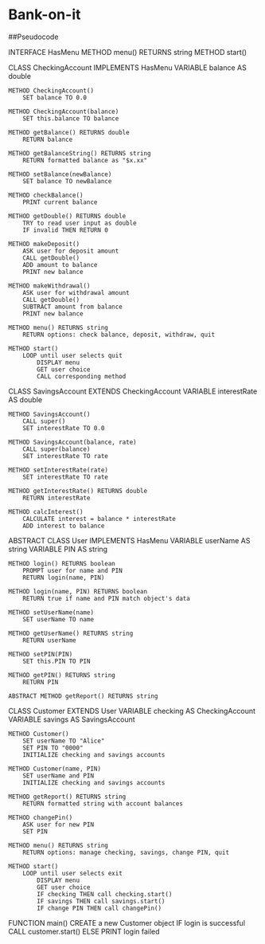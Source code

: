# Bank-on-it

##Pseudocode

INTERFACE HasMenu
    METHOD menu() RETURNS string
    METHOD start()

CLASS CheckingAccount IMPLEMENTS HasMenu
    VARIABLE balance AS double

    METHOD CheckingAccount()
        SET balance TO 0.0

    METHOD CheckingAccount(balance)
        SET this.balance TO balance

    METHOD getBalance() RETURNS double
        RETURN balance

    METHOD getBalanceString() RETURNS string
        RETURN formatted balance as "$x.xx"

    METHOD setBalance(newBalance)
        SET balance TO newBalance

    METHOD checkBalance()
        PRINT current balance

    METHOD getDouble() RETURNS double
        TRY to read user input as double
        IF invalid THEN RETURN 0

    METHOD makeDeposit()
        ASK user for deposit amount
        CALL getDouble()
        ADD amount to balance
        PRINT new balance

    METHOD makeWithdrawal()
        ASK user for withdrawal amount
        CALL getDouble()
        SUBTRACT amount from balance
        PRINT new balance

    METHOD menu() RETURNS string
        RETURN options: check balance, deposit, withdraw, quit

    METHOD start()
        LOOP until user selects quit
            DISPLAY menu
            GET user choice
            CALL corresponding method

CLASS SavingsAccount EXTENDS CheckingAccount
    VARIABLE interestRate AS double

    METHOD SavingsAccount()
        CALL super()
        SET interestRate TO 0.0

    METHOD SavingsAccount(balance, rate)
        CALL super(balance)
        SET interestRate TO rate

    METHOD setInterestRate(rate)
        SET interestRate TO rate

    METHOD getInterestRate() RETURNS double
        RETURN interestRate

    METHOD calcInterest()
        CALCULATE interest = balance * interestRate
        ADD interest to balance

ABSTRACT CLASS User IMPLEMENTS HasMenu
    VARIABLE userName AS string
    VARIABLE PIN AS string

    METHOD login() RETURNS boolean
        PROMPT user for name and PIN
        RETURN login(name, PIN)

    METHOD login(name, PIN) RETURNS boolean
        RETURN true if name and PIN match object's data

    METHOD setUserName(name)
        SET userName TO name

    METHOD getUserName() RETURNS string
        RETURN userName

    METHOD setPIN(PIN)
        SET this.PIN TO PIN

    METHOD getPIN() RETURNS string
        RETURN PIN

    ABSTRACT METHOD getReport() RETURNS string

CLASS Customer EXTENDS User
    VARIABLE checking AS CheckingAccount
    VARIABLE savings AS SavingsAccount

    METHOD Customer()
        SET userName TO "Alice"
        SET PIN TO "0000"
        INITIALIZE checking and savings accounts

    METHOD Customer(name, PIN)
        SET userName and PIN
        INITIALIZE checking and savings accounts

    METHOD getReport() RETURNS string
        RETURN formatted string with account balances

    METHOD changePin()
        ASK user for new PIN
        SET PIN

    METHOD menu() RETURNS string
        RETURN options: manage checking, savings, change PIN, quit

    METHOD start()
        LOOP until user selects exit
            DISPLAY menu
            GET user choice
            IF checking THEN call checking.start()
            IF savings THEN call savings.start()
            IF change PIN THEN call changePin()

FUNCTION main()
    CREATE a new Customer object
    IF login is successful
        CALL customer.start()
    ELSE
        PRINT login failed

